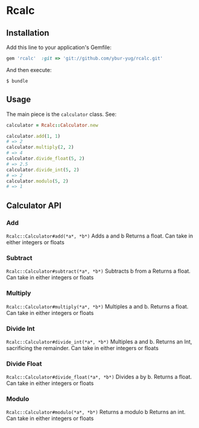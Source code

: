 # Rcalc

## Installation

Add this line to your application's Gemfile:

```ruby
gem 'rcalc'  :git => 'git://github.com/ybur-yug/rcalc.git'
```

And then execute:

    $ bundle

## Usage
The main piece is the `calculator` class. See:

```ruby
calculator = Rcalc::Calculator.new

calculator.add(1, 1)
# => 2
calculator.multiply(2, 2)
# => 4
calculator.divide_float(5, 2)
# => 2.5
calculator.divide_int(5, 2)
# => 2
calculator.modulo(5, 2)
# => 1
```

## Calculator API

### Add
`Rcalc::Calculator#add(*a*, *b*)`
Adds a and b
Returns a float. Can take in either integers or floats

### Subtract
`Rcalc::Calculator#subtract(*a*, *b*)`
Subtracts b from a
Returns a float. Can take in either integers or floats

### Multiply
`Rcalc::Calculator#multiply(*a*, *b*)`
Multiples a and b.
Returns a float. Can take in either integers or floats

### Divide Int
`Rcalc::Calculator#divide_int(*a*, *b*)`
Multiples a and b.
Returns an Int, sacrificing the remainder. Can take in either integers or floats

### Divide Float
`Rcalc::Calculator#divide_float(*a*, *b*)`
Divides a by b.
Returns a float. Can take in either integers or floats

### Modulo
`Rcalc::Calculator#modulo(*a*, *b*)`
Returns a modulo b
Returns an int. Can take in either integers or floats

